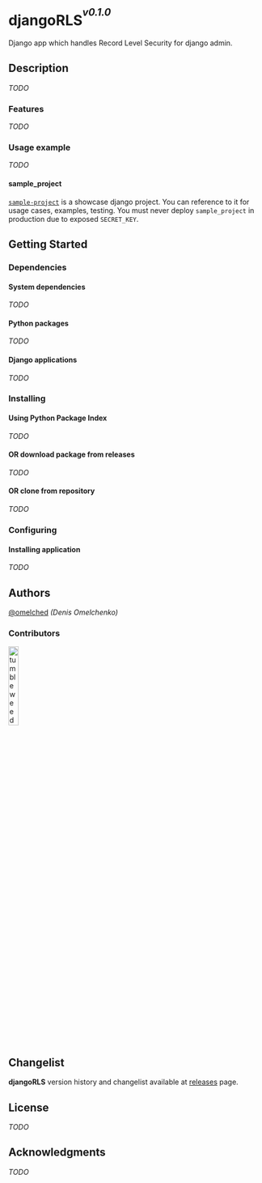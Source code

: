 # djangoRLS<sup><sup>_v0.1.0_</sup></sup>

Django app which handles Record Level Security for django admin.

## Description

_TODO_

### Features

_TODO_

### Usage example

_TODO_

#### sample_project

[`sample-project`](sample_project) is a showcase django project.
You can reference to it for usage cases, examples, testing.
You must never deploy `sample_project` in production due to exposed `SECRET_KEY`.

## Getting Started

### Dependencies

#### System dependencies

_TODO_

#### Python packages

_TODO_

#### Django applications

_TODO_

### Installing

#### Using Python Package Index

_TODO_

#### OR download package from releases

_TODO_

#### OR clone from repository 

_TODO_

### Configuring

#### Installing application

_TODO_

## Authors

[@omelched](https://github.com/omelched) _(Denis Omelchenko)_

### Contributors

<img width=20% src="https://64.media.tumblr.com/7b59c6105c40d611aafac4539500fee1/tumblr_njiv6sUfgO1tvqkkro1_640.gifv" title="tumbleweed"/>

## Changelist

**djangoRLS** version history and changelist available at [releases](https://github.com/omelched/djangoRLS/releases) page.

## License

_TODO_

## Acknowledgments

_TODO_
